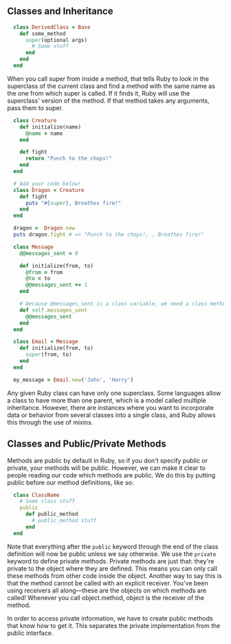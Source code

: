 ## Classes and Inheritance

```ruby
  class DerivedClass < Base
    def some_method
      super(optional args)
        # Some stuff
      end
    end
  end
```

When you call super from inside a method, that tells Ruby to look in the superclass of the current class and find a method with the same name as the one from which super is called. If it finds it, Ruby will use the superclass' version of the method. If that method takes any arguments, pass them to super.


```ruby
  class Creature
    def initialize(name)
      @name = name
    end

    def fight
      return "Punch to the chops!"
    end
  end

  # Add your code below!
  class Dragon < Creature
    def fight
      puts "#{super}, Breathes fire!"
    end
  end

  dragon =  Dragon.new
  puts dragon.fight # => "Punch to the chops!, , Breathes fire!"
```

```ruby
  class Message
    @@messages_sent = 0

    def initialize(from, to)
      @from = from
      @to = to
      @@messages_sent += 1
    end

    # because @messages_sent is a class variable, we need a class method to access it
    def self.messages_sent
      @@messages_sent
    end
  end

  class Email < Message
    def initialize(from, to)
      super(from, to)
    end
  end

  my_message = Email.new('John', 'Harry')
```

Any given Ruby class can have only one superclass. Some languages allow a class to have more than one parent, which is a model called multiple inheritance. However, there are instances where you want to incorporate data or behavior from several classes into a single class, and Ruby allows this through the use of mixins.


## Classes and Public/Private Methods

Methods are public by default in Ruby, so if you don't specify public or private, your methods will be public. However, we can make it clear to people reading our code which methods are public. We do this by putting public before our method definitions, like so:

```ruby
  class ClassName
    # Some class stuff
    public
      def public_method
        # public_method stuff
      end
  end
```

Note that everything after the `public` keyword through the end of the class definition will now be public unless we say otherwise. We use the `private` keyword to define private methods. Private methods are just that: they're private to the object where they are defined. This means you can only call these methods from other code inside the object. Another way to say this is that the method cannot be called with an explicit receiver. You've been using receivers all along—these are the objects on which methods are called! Whenever you call object.method, object is the receiver of the method.

In order to access private information, we have to create public methods that know how to get it. This separates the private implementation from the public interface.
